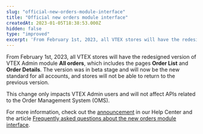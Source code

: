 ```yaml
---
slug: "official-new-orders-module-interface"
title: "Official new orders module interface"
createdAt: 2023-01-05T18:38:53.000Z
hidden: false
type: "improved"
excerpt: 'From February 1st, 2023, all VTEX stores will have the redesigned version of VTEX Admin module All orders.'
---
```


From February 1st, 2023, all VTEX stores will have the redesigned version of VTEX Admin module **All orders**, which includes the pages **Order List** and **Order Details**. The version was in beta stage and will now be the new standard for all accounts, and stores will not be able to return to the previous version. 

This change only impacts VTEX Admin users and will not affect APIs related to the Order Management System (OMS).

For more information, check out the [announcement](https://help.vtex.com/en/announcements/new-orders-module-interface-official--r647iGCF2d4Xjll6r0Etz) in our Help Center and the article [Frequently asked questions about the new orders module interface](https://help.vtex.com/en/tutorial/frequently-asked-questions-new-orders-module-interface--1mgSrqT2X3lxIkccEv8bLW).